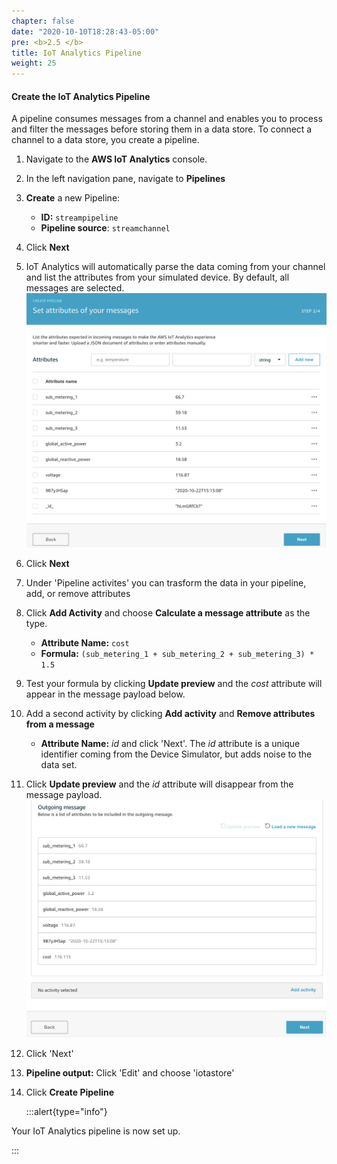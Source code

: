 ```yaml
---
chapter: false
date: "2020-10-10T18:28:43-05:00"
pre: <b>2.5 </b>
title: IoT Analytics Pipeline
weight: 25
---
```


#### Create the IoT Analytics Pipeline

A pipeline consumes messages from a channel and enables you to process and filter the messages before storing them in a data store. To connect a channel to a data store, you create a pipeline. 

1. Navigate to the **AWS IoT Analytics** console.
2. In the left navigation pane, navigate to **Pipelines**
3. **Create** a new Pipeline:
    * **ID:** ``streampipeline``
    * **Pipeline source**: ``streamchannel``
6. Click **Next**
7. IoT Analytics will automatically parse the data coming from your channel and list the attributes from your simulated device. By default, all messages are selected.
    ![Pipeline source](/static/images/pipeline-1.png?width=720px)

8. Click **Next**
9. Under 'Pipeline activites' you can trasform the data in your pipeline, add, or remove attributes
10. Click **Add Activity** and choose **Calculate a message attribute** as the type.
     * **Attribute Name:** ``cost``
     * **Formula:** ``(sub_metering_1 + sub_metering_2 + sub_metering_3) * 1.5``
13. Test your formula by clicking **Update preview** and the *cost* attribute will appear in the message payload below.
14. Add a second activity by clicking **Add activity** and **Remove attributes from a message**
     * **Attribute Name:** _id_ and click 'Next'. The _id_ attribute is a unique identifier coming from the Device Simulator, but adds noise to the data set.
16. Click **Update preview** and the _id_ attribute will disappear from the message payload.
    ![Pipeline Transformed](/static/images/pipeline-2.png?width=720px)

17. Click 'Next'
18. **Pipeline output:** Click 'Edit' and choose 'iotastore'
19. Click **Create Pipeline** 


    :::alert{type="info"}
    <p style='text-align: left;'>
Your IoT Analytics pipeline is now set up.</p>
    :::